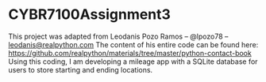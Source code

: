 # CYBR7100Assignment3
This project was adapted from Leodanis Pozo Ramos – @lpozo78 – leodanis@realpython.com
The content of his entire code can be found here:  https://github.com/realpython/materials/tree/master/python-contact-book
Using this coding, I am developing a mileage app with a SQLite database for users to store starting and ending locations.
